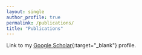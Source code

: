 ```yaml
---
layout: single
author_profile: true
permalink: /publications/
title: "Publications"
---
```


Link to my [Google Scholar](https://scholar.google.com/citations?user=MastYM0AAAAJ&amp;hl=en){:target="_blank"} profile.
